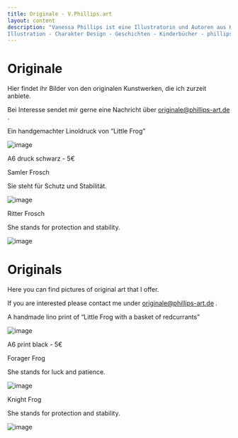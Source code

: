```yaml
---
title: Originale - V.Phillips.art
layout: content
description: "Vanessa Phillips ist eine Illustratorin und Autoren aus Koblenz. Ihr Schwerpunkt sind farbenfrohe Illustrationen, die sowohl fantastische als auch wissenschaftliche Geschichten erzählen. 
Illustration - Charakter Design - Geschichten - Kinderbücher - phillips-art - Illustratorin - Illustrator" 
---
```

<div lang="de">
<h1 id="newsletter-e-mail-liste"> Originale </h1>

<p>Hier findet ihr Bilder von den originalen Kunstwerken, die ich zurzeit anbiete.</p>

<p>Bei Interesse sendet mir gerne eine Nachricht über <a href="mailto:originale@phillips-art.de">originale@phillips-art.de</a> .</p>

<p>Ein handgemachter Linoldruck von “Little Frog”</p>

<p><img src="/assets/images/LFPrint.jpeg" alt="image"></p>

<p>A6 druck schwarz - 5€ </p>


<p>Samler Frosch</p>

<p>Sie steht für Schutz und Stabilität.</p>


<p><img src="/assets/images/LFPrint1.jpeg" alt="image"></p>

<p>Ritter Frosch</p>

<p>She stands for protection and stability.</p>


<p><img src="/assets/images/LFPrintKnight.jpeg" alt="image"></p>


</div>

<div lang="en">
<h1 id="newsletter-e-mail-liste"> Originals </h1>

<p>Here you can find pictures of original art that I offer.</p>

<p>If you are interested please contact me under  <a href="mailto:originale@phillips-art.de">originale@phillips-art.de</a> .</p>

<p>A handmade lino print of “Little Frog with a basket of redcurrants”</p>

<p><img src="/assets/images/LFPrint.jpeg" alt="image"></p>

<p>A6 print black - 5€</p>


<p>Forager Frog</p>

<p>She stands for luck and patience.</p>


<p><img src="/assets/images/LFPrint1.jpeg" alt="image"></p>

<p>Knight Frog</p>

<p>She stands for protection and stability.</p>


<p><img src="/assets/images/LFPrintKnight.jpeg" alt="image"></p>


</div>